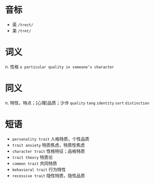 # 音标

- 英 `/treɪt/`
- 美 `/tret/`

# 词义

n. 性格
`a particular quality in someone’s character`

# 同义

n. 特性，特点；[心理]品质；少许
`quality` `tang` `identity` `sort` `distinction`

# 短语

- `personality trait` 人格特质，个性品质
- `trait anxiety` 特质焦虑，特质性焦虑
- `character trait` 性格特征；品格特质
- `trait theory` 特质论
- `common trait` 共同特质
- `behavioral trait` 行为特性
- `recessive trait` 隐性特质，隐性品质

